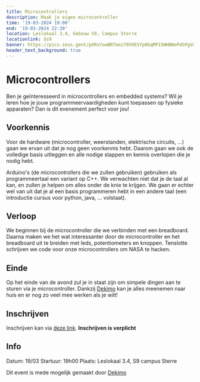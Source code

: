 ```yaml
---
title: Microcontrollers
description: Maak je eigen microcontroller
time: '19-03-2024 19:00'
end: '19-03-2024 22:30'
location: Leslokaal 3.4, Gebouw S9, Campus Sterre
locationlink: $s9
banner: https://pics.zeus.gent/pXRxYowBRTmez78V9E5Yp0GqMP15WHBWoPdSPgVo.jpg
header_text_background: true
---
```


# Microcontrollers

Ben je geïnteresseerd in microcontrollers en embedded systems? 
Wil je leren hoe je jouw programmeervaardigheden kunt toepassen op fysieke apparaten? 
Dan is dit evenement perfect voor jou!

## Voorkennis

Voor de hardware (microcontroller, weerstanden, elektrische circuits, ...) gaan we ervan uit dat je nog geen voorkennis hebt.
Daarom gaan we ook de volledige basis uitleggen en alle nodige stappen en kennis overlopen die je nodig hebt.

Arduino's (de microcontrollers die we zullen gebruiken) gebruiken als programmeertaal een variant op C++.
We verwachten niet dat je de taal al kan, en zullen je helpen om alles onder de knie te krijgen.
We gaan er echter wel van uit dat je al een basis programmeren hebt in een andere taal (een introductie cursus voor python, java, ... volstaat).

## Verloop

We beginnen bij de microcontroller die we verbinden met een breadboard.
Daarna maken we het wat interessanter door de microcontroller en het breadboard uit te breiden met leds, potentiometers en knoppen.
Tenslotte schrijven we code voor onze microcontrollers om NASA te hacken.

## Einde

Op het einde van de avond zul je in staat zijn om simpele dingen aan te sturen via je microcontroller.
Dankzij [Dekimo](https://www.dekimo.com/) kan je alles meenemen naar huis en er nog zo veel mee werken als je wilt!

## Inschrijven

Inschrijven kan via [deze link](https://event.student.ugent.be/events/396). **Inschrijven is verplicht**

## Info

Datum: 19/03
Startuur: 19h00
Plaats: Leslokaal 3.4, S9 campus Sterre

Dit event is mede mogelijk gemaakt door [Dekimo](https://www.dekimo.com/)
